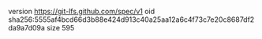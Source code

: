 version https://git-lfs.github.com/spec/v1
oid sha256:5555af4bcd66d3b88e424d913c40a25aa12a6c4f73c7e20c8687df2da9a7d09a
size 595
